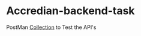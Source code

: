 # Accredian-backend-task

PostMan [Collection](https://offergali-team.postman.co/workspace/My-Workspace~3992848a-1489-40e7-8427-74dfd5eeb1e5/collection/40813760-9c9ea770-14c9-4420-9cb7-05e25d9db9dd?action=share&creator=40813760&active-environment=40813760-ae4f82e4-3a55-4f82-8f8c-156f0a9c2712) to Test the API's

